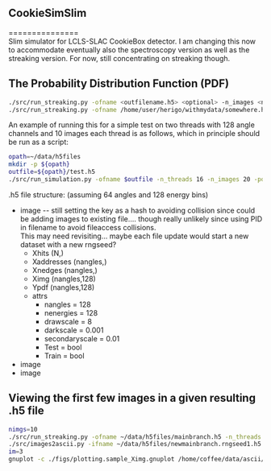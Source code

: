 
## CookieSimSlim  
===============  
Slim simulator for LCLS-SLAC CookieBox detector.  I am changing this now to accommodate eventually also the spectroscopy version as well as the streaking version.  For now, still concentrating on streaking though.  

## The Probability Distribution Function (PDF)  

```bash  
./src/run_streaking.py -ofname <outfilename.h5> <optional> -n_images <nimages> -n_angles <nchannels> -n_threads <nthreads>    
./src/run_streaking.py -ofname /home/user/herigo/withmydata/somewhere.h5 -n_images 50000 -n_angles 128 -n_threads 20    
```  

An example of running this for a simple test on two threads with 128 angle channels and 10 images each thread is as follows,
which in principle should be run as a script:  
```bash  
opath=~/data/h5files  
mkdir -p ${opath}  
outfile=${opath}/test.h5  
./src/run_simulation.py -ofname $outfile -n_threads 16 -n_images 20 -polstrength 1 -polstrengthvar 1 -centralenergyvar 40 -kickstrengthvar 10
```  



.h5 file structure: (assuming 64 angles and 128 energy bins)  
* image	-- still setting the key as a hash to avoiding collision since could be adding images to existing file.... though really unlikely since using PID in filename to avoid fileaccess collisions.  
This may need revisiting... maybe each file update would start a new dataset with a new rngseed?
	* Xhits (N,)  
	* Xaddresses (nangles,)  
	* Xnedges (nangles,)  
	* Ximg (nangles,128)  
	* Ypdf (nangles,128)  
	* attrs  
		* nangles = 128   
		* nenergies = 128  
		* drawscale = 8 
		* darkscale = 0.001
		* secondaryscale = 0.01
		* Test = bool
		* Train = bool  
* image  
* image  

## Viewing the first few images in a given resulting .h5 file

```bash
nimgs=10
./src/run_streaking.py -ofname ~/data/h5files/mainbranch.h5 -n_threads 2 -n_images $nimgs -drawscale 8
./src/images2ascii.py -ifname ~/data/h5files/newmainbranch.rngseed1.h5 -ofpath ~/data/ascii -n_images $nimgs
im=3
gnuplot -c ./figs/plotting.sample_Ximg.gnuplot /home/coffee/data/ascii/newmainbranch.$procid.Ximg00$im.ascii /home/coffee/data/ascii/newmainbranch.$procid.Ypdf00$im.ascii figs/trythis$im.png
```
